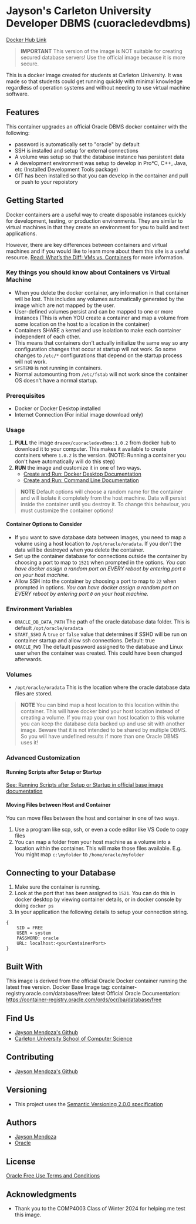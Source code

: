 # Jayson's Carleton University Developer DBMS (cuoracledevdbms)
[Docker Hub Link](https://hub.docker.com/repository/docker/drazev/cuoracledevdbms/)
> **IMPORTANT**
> This version of the image is NOT suitable for creating secured database servers! Use the official image because it is more secure.

This is a docker image created for students at Carleton University. It was made so that students could get running quickly with minimal knowledge regardless of operation systems and without needing to use virtual machine software.

## Features
This container upgrades an official Oracle DBMS docker container with the following:
- password is automatically set to "oracle" by default
- SSH is installed and setup for external connections
- A volume was setup so that the database instance has persistent data
- A development environment was setup to develop in Pro*C, C++, Java, etc (Installed Development Tools package)
- GIT has been installed so that you can develop in the container and pull or push to your repoistory

## Getting Started
Docker containers are a useful way to create disposable instances quickly for development, testing, or production environments. They are similar to virtual machines in that they create an environment for you to build and test applications.  

However, there are key differences between containers and virtual machines and if you would like to learn more about them this site is a useful resource. [Read: What’s the Diff: VMs vs. Containers](https://www.backblaze.com/blog/vm-vs-containers/) for more information.

### Key things you should know about Containers vs Virtual Machine
- When you delete the docker container, any information in that container will be lost. This includes any volumes automatically generated by the image which are not mapped by the user.
- User-defined volumes  persist and can be mapped to one or more instances (This is when YOU create a container and map a volume from some location on the host to a location in the container)
- Containers SHARE a kernel and use isolation to make each container independent of each other.
- This means that containers don't actually initialize the same way so any configuration changes that occur at startup will not work. So some changes to `/etc/*` configurations that depend on the startup process will not work.
- `SYSTEMD` is not running in containers.
- Normal automounting from `/etc/fstab` will not work since the container OS doesn't have a normal startup.

### Prerequisites
- Docker or Docker Desktop installed
- Internet Connection (For initial image download only)

### Usage
1) **PULL** the image `drazev/cuoracledevdbms:1.0.2` from docker hub to download it to your computer. This makes it available to create containers where `1.0.2` is the version. (NOTE: Running a container you don't have automatically will do this step)
2) **RUN** the image and customize it in one of two ways.
    - [Create and Run: Docker Desktop Documentation](https://docs.docker.com/guides/walkthroughs/run-a-container/)  
    - [Create and Run: Command Line Documentation](https://docs.docker.com/reference/cli/docker/container/run/)
> **NOTE**
> Default options will choose a random name for the container and will isolate it completely from the host machine. 
> Data will persist inside the container until you destroy it.
>To change this behaviour, you must customize the container options!

#### Container Options to Consider
- If you want to save database data between images, you need to map a volume using a host location to `/opt/oracle/oradata`. If you don't the data will be destroyed when you delete the container.
- Set up the container database for connections outside the container by choosing a port to map to `1521` when prompted in the options. *You can have docker assign a random port on EVERY reboot by entering port `0` on your host machine.*
- Allow SSH into the container by choosing a port to map to `22` when prompted in options. *You can have docker assign a random port on EVERY reboot by entering port `0` on your host machine.*

### Environment Variables
- `ORACLE_DB_DATA_PATH` The path of the oracle database data folder. This is default `/opt/oracle/oradata`
- `START_SSHD`  A `true` or `false` value that determines if SSHD will be run on container startup and allow ssh connections. Default:  true
- `ORACLE_PWD` The default password assigned to the database and Linux user when the container was created. This could have been changed afterwards.

### Volumes
- `/opt/oracle/oradata` This is the location where the oracle database data files are stored. 
> **NOTE**
> You can bind map a host location to this location within the container. This will have docker bind your host location instead of creating a volume. 
> If you map your own host location to this volume you can keep the database data backed up and use sit with another image.
> Beware that it is not intended to be shared by multiple DBMS. So you will have undefined results if more than one Oracle DBMS uses it!

### Advanced Customization
#### Running Scripts after Setup or Startup
[See: Running Scripts after Setup or Startup in official base image documentation](https://container-registry.oracle.com/ords/ocr/ba/database/free)

#### Moving Files between Host and Container
You can move files between the host and container in one of two ways.
1. Use a program like scp, ssh, or even a code editor like VS Code to copy files
2. You can map a folder from your host machine as a volume into a location within the container. This will make those files available. E.g. You might map `c:\myfolder` to `/home/oracle/myfolder`

## Connecting to your Database
1. Make sure the container is running. 
2. Look at the port that has been assigned to `1521`. You can do this in docker desktop by viewing container details, or in docker console by doing `docker ps`
3. In your application the following details to setup your connection string. 
```
{
    SID = FREE
    USER = system
    PASSWORD: oracle
    URL: localhost:<yourContainerPort>
}
```
## Built With
This image is derived from the official Oracle Docker container running the latest free version.
Docker Base Image tag: container-registry.oracle.com/database/free: latest
Official Oracle Documentation: https://container-registry.oracle.com/ords/ocr/ba/database/free

## Find Us
- [Jayson Mendoza's Github](https://github.com/JaysonMendoza)
- [Carleton University School of Computer Science](https://carleton.ca/scs/)

## Contributing
- [Jayson Mendoza's Github](https://github.com/JaysonMendoza)

## Versioning
- This project uses the [Semantic Versioning 2.0.0 specification](https://semver.org/)

## Authors
- [Jayson Mendoza](<mailto:jayson.k.mendoza@gmail.com?subject=cuoracledevdbms Docker Container Inquiry>)
- [Oracle](https://www.oracle.com)

## License
[Oracle Free Use Terms and Conditions](https://container-registry.oracle.com/ords/ocr/ba/database/free)

## Acknowledgments
- Thank you to the COMP4003 Class of Winter 2024 for helping me test this image.